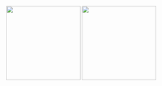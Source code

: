 <p float="left">
          <img height="200" src="https://github-readme-stats.vercel.app/api?username=elijuszek&show_icons=true&theme=dark&hide_border=true&hide_rank=true&include_all_commits=true&show=prs_merged{}"/>
          <img height="200" src="https://github-readme-stats.vercel.app/api/top-langs/?username=elijuszek&theme=dark&hide_border=true&layout=compact&include_all_commits=true{}"/>
</p>
